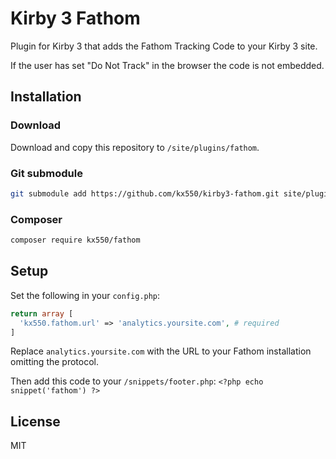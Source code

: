 # Kirby 3 Fathom

Plugin for Kirby 3 that adds the Fathom Tracking Code to your Kirby 3 site.

If the user has set "Do Not Track" in the browser the code is not embedded.

## Installation

### Download

Download and copy this repository to `/site/plugins/fathom`.

### Git submodule

```bash
git submodule add https://github.com/kx550/kirby3-fathom.git site/plugins/fathom
```

### Composer

```bash
composer require kx550/fathom
```

## Setup

Set the following in your `config.php`:

```php
return array [
  'kx550.fathom.url' => 'analytics.yoursite.com', # required
]
```

Replace `analytics.yoursite.com` with the URL to your Fathom installation omitting the protocol.

Then add this code to your `/snippets/footer.php`: `<?php echo snippet('fathom') ?>`

## License

MIT
